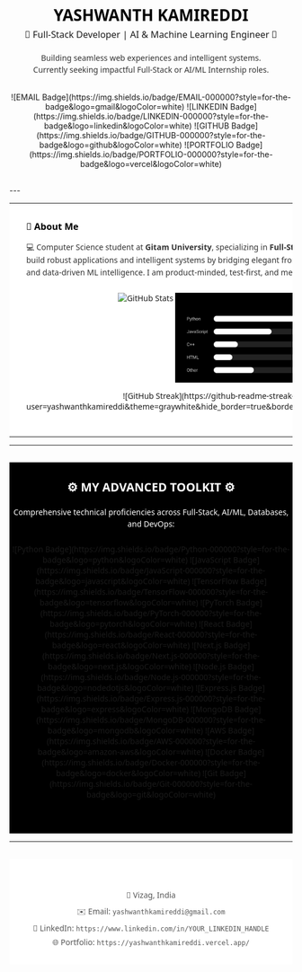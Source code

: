 <h1 align="center" style="font-family: 'Segoe UI', Arial, sans-serif; color: black; margin-bottom: 5px; font-weight: 700;">YASHWANTH KAMIREDDI</h1>
<h3 align="center" style="font-family: 'Segoe UI', Arial, sans-serif; color: #1A1A1A; margin-top: 0; margin-bottom: 20px; font-weight: 500;">🚀 Full-Stack Developer | AI & Machine Learning Engineer 🧠</h3>
<p align="center" style="font-family: 'Segoe UI', Arial, sans-serif; color: #333333; line-height: 1.5;">Building seamless web experiences and intelligent systems.<br>Currently seeking impactful Full-Stack or AI/ML Internship roles.</p>

<p align="center" style="margin-top: 30px; margin-bottom: 30px;">
  <!-- IMAGE-ONLY BADGES: non-clickable, will not be underlined -->
  ![EMAIL Badge](https://img.shields.io/badge/EMAIL-000000?style=for-the-badge&logo=gmail&logoColor=white)
  ![LINKEDIN Badge](https://img.shields.io/badge/LINKEDIN-000000?style=for-the-badge&logo=linkedin&logoColor=white)
  ![GITHUB Badge](https://img.shields.io/badge/GITHUB-000000?style=for-the-badge&logo=github&logoColor=white)
  ![PORTFOLIO Badge](https://img.shields.io/badge/PORTFOLIO-000000?style=for-the-badge&logo=vercel&logoColor=white)
</p>
---

<table width="100%" style="border-collapse: collapse; border: none; font-family: 'Segoe UI', Arial, sans-serif;">
  <tr style="background-color: white;">
    <!-- LEFT COLUMN: About & Projects -->
    <td width="55%" valign="top" style="padding: 30px; border-right: 1px solid #E0E0E0; background-color: white;">
      <h3 style="color: black; margin-top: 0; margin-bottom: 15px; font-weight: 600;">📌 About Me</h3>
      <p style="color: #333333; margin-top: 0; margin-bottom: 25px; line-height: 1.6;">
        💻 Computer Science student at <strong>Gitam University</strong>, specializing in <strong>Full-Stack Development</strong> and <strong>AI/Machine Learning</strong>. I build robust applications and intelligent systems by bridging elegant front-end design, reliable back-end architecture, and data-driven ML intelligence. I am product-minded, test-first, and metrics-driven in my approach.
      </p>
            <!-- STATS + LANGUAGES -->
<p align="center">
  <!-- These are already images and won't be underlined because they are not wrapped by links -->
  <img src="https://github-readme-stats.vercel.app/api?username=yashwanthkamireddi&show_icons=true&theme=transparent&include_all_commits=true&count_private=true&hide_border=true&card_width=400&title_color=FFFFFF&icon_color=FFFFFF&text_color=CCCCCC&bg_color=000000&border_radius=10" alt="GitHub Stats" height="160" style="border:0; display:inline-block; vertical-align:middle;"/>
  <img src="https://raw.githubusercontent.com/YashwanthKamireddi/YashwanthKamireddi/refs/heads/main/assets/top-langs-bw.svg" alt="Top Languages" height="160" style="border:0; display:inline-block; vertical-align:middle;"/>
</p>

<!-- STREAK -->
<p align="center">
  <!-- Image only — non-clickable to avoid underline -->
  ![GitHub Streak](https://github-readme-streak-stats.herokuapp.com?user=yashwanthkamireddi&theme=graywhite&hide_border=true&border_radius=10&date_format=%5BY%20%5DM%20j)
</p>
    </td>
  </tr>
</table>

---

<div align="center" style="background-color: black; padding: 30px 0; margin-top: 30px; font-family: 'Segoe UI', Arial, sans-serif;">
  <h2 style="color: white; margin-top: 0; margin-bottom: 20px; font-weight: 600;">⚙️ MY ADVANCED TOOLKIT ⚙️</h2>
  <p style="color: white; margin-bottom: 25px; line-height: 1.5;">Comprehensive technical proficiencies across Full-Stack, AI/ML, Databases, and DevOps:</p>

  <p align="center" style="margin-bottom: 30px;">
    <!-- Tool badges as image-only -->
    ![Python Badge](https://img.shields.io/badge/Python-000000?style=for-the-badge&logo=python&logoColor=white)
    ![JavaScript Badge](https://img.shields.io/badge/JavaScript-000000?style=for-the-badge&logo=javascript&logoColor=white)
    ![TensorFlow Badge](https://img.shields.io/badge/TensorFlow-000000?style=for-the-badge&logo=tensorflow&logoColor=white)
    ![PyTorch Badge](https://img.shields.io/badge/PyTorch-000000?style=for-the-badge&logo=pytorch&logoColor=white)
    ![React Badge](https://img.shields.io/badge/React-000000?style=for-the-badge&logo=react&logoColor=white)
    ![Next.js Badge](https://img.shields.io/badge/Next.js-000000?style=for-the-badge&logo=next.js&logoColor=white)
    ![Node.js Badge](https://img.shields.io/badge/Node.js-000000?style=for-the-badge&logo=nodedotjs&logoColor=white)
    ![Express.js Badge](https://img.shields.io/badge/Express.js-000000?style=for-the-badge&logo=express&logoColor=white)
    ![MongoDB Badge](https://img.shields.io/badge/MongoDB-000000?style=for-the-badge&logo=mongodb&logoColor=white)
    ![AWS Badge](https://img.shields.io/badge/AWS-000000?style=for-the-badge&logo=amazon-aws&logoColor=white)
    ![Docker Badge](https://img.shields.io/badge/Docker-000000?style=for-the-badge&logo=docker&logoColor=white)
    ![Git Badge](https://img.shields.io/badge/Git-000000?style=for-the-badge&logo=git&logoColor=white)
  </p>
</div>

---

<div align="center" style="background-color: white; padding: 30px 0; margin-top: 30px; font-family: 'Segoe UI', Arial, sans-serif;">

  <p style="color: #555555; margin-top: 25px; margin-bottom: 0;">📍 Vizag, India</p>
  <!-- Contact: show as plain text (non-clickable) to avoid GitHub auto-linking -->
  <p style="color: #555555; margin-top: 10px; margin-bottom: 0;">✉️ Email: <code>yashwanthkamireddi@gmail.com</code></p>
  <p style="color: #555555; margin-top: 6px; margin-bottom: 0;">🔗 LinkedIn: <code>https://www.linkedin.com/in/YOUR_LINKEDIN_HANDLE</code></p>
  <p style="color: #555555; margin-top: 6px; margin-bottom: 0;">🌐 Portfolio: <code>https://yashwanthkamireddi.vercel.app/</code></p>
</div>